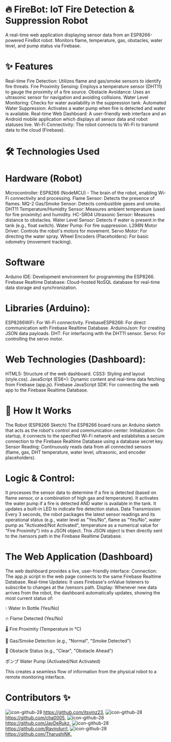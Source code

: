# 🔥 FireBot: IoT Fire Detection & Suppression Robot
A real-time web application displaying sensor data from an ESP8266-powered FireBot robot. Monitors flame, temperature, gas, obstacles, water level, and pump status via Firebase.

# ✨ Features
Real-time Fire Detection: Utilizes flame and gas/smoke sensors to identify fire threats.
Fire Proximity Sensing: Employs a temperature sensor (DHT11) to gauge the proximity of a fire source.
Obstacle Avoidance: Uses an ultrasonic sensor for navigation and avoiding collisions.
Water Level Monitoring: Checks for water availability in the suppression tank.
Automated Water Suppression: Activates a water pump when fire is detected and water is available.
Real-time Web Dashboard: A user-friendly web interface and an Android mobile application which displays all sensor data and robot statuses live.
Wi-Fi Connectivity: The robot connects to Wi-Fi to transmit data to the cloud (Firebase).

# 🛠️ Technologies Used
# Hardware (Robot)
Microcontroller: ESP8266 (NodeMCU) - The brain of the robot, enabling Wi-Fi connectivity and processing.
Flame Sensor: Detects the presence of flames.
MQ-2 Gas/Smoke Sensor: Detects combustible gases and smoke.
DHT11 Temperature/Humidity Sensor: Measures ambient temperature (used for fire proximity) and humidity.
HC-SR04 Ultrasonic Sensor: Measures distance to obstacles.
Water Level Sensor: Detects if water is present in the tank (e.g., float switch).
Water Pump: For fire suppression.
L298N Motor Driver: Controls the robot's motors for movement.
Servo Motor: For directing the water spray.
Wheel Encoders (Placeholders): For basic odometry (movement tracking).

# Software
Arduino IDE: Development environment for programming the ESP8266.
Firebase Realtime Database: Cloud-hosted NoSQL database for real-time data storage and synchronization.

# Libraries (Arduino):
ESP8266WiFi: For Wi-Fi connectivity.
FirebaseESP8266: For direct communication with Firebase Realtime Database.
ArduinoJson: For creating JSON data payloads.
DHT: For interfacing with the DHT11 sensor.
Servo: For controlling the servo motor.

# Web Technologies (Dashboard):
HTML5: Structure of the web dashboard.
CSS3: Styling and layout (style.css).
JavaScript (ES6+): Dynamic content and real-time data fetching from Firebase (app.js).
Firebase JavaScript SDK: For connecting the web app to the Firebase Realtime Database.

# 🚀 How It Works
The Robot (ESP8266 Sketch)
The ESP8266 board runs an Arduino sketch that acts as the robot's control and communication center:
Initialization: On startup, it connects to the specified Wi-Fi network and establishes a secure connection to the Firebase Realtime Database using a database secret key.
Sensor Reading: Continuously reads data from all connected sensors (flame, gas, DHT temperature, water level, ultrasonic, and encoder placeholders).

# Logic & Control:
It processes the sensor data to determine if a fire is detected (based on flame sensor, or a combination of high gas and temperature).
It activates the water pump if a fire is detected AND water is available in the tank.
It updates a built-in LED to indicate fire detection status.
Data Transmission: Every 3 seconds, the robot packages the latest sensor readings and its operational status (e.g., water level as "Yes/No", flame as "Yes/No", water pump as "Activated/Not Activated", temperature as a numerical value for "Fire Proximity") into a JSON object. This JSON object is then directly sent to the /sensors path in the Firebase Realtime Database.

# The Web Application (Dashboard)
The web dashboard provides a live, user-friendly interface:
Connection: The app.js script in the web page connects to the same Firebase Realtime Database.
Real-time Updates: It uses Firebase's onValue listeners to subscribe to changes at the /sensors path.
Display: Whenever new data arrives from the robot, the dashboard automatically updates, showing the most current status of:

💧 Water In Bottle (Yes/No)

🔥 Flame Detected (Yes/No)

🌡️ Fire Proximity (Temperature in °C)

💨 Gas/Smoke Detection (e.g., "Normal", "Smoke Detected")

🚧 Obstacle Status (e.g., "Clear", "Obstacle Ahead")

ポンプ Water Pump (Activated/Not Activated)

This creates a seamless flow of information from the physical robot to a remote monitoring interface.

# Contributors ✨
![icon-github-28](https://github.com/user-attachments/assets/29499bac-2906-4b21-9f11-506324416075)
https://github.com/itsvinz23,
![icon-github-28](https://github.com/user-attachments/assets/29499bac-2906-4b21-9f11-506324416075)
https://github.com/cha0005,
![icon-github-28](https://github.com/user-attachments/assets/29499bac-2906-4b21-9f11-506324416075)
https://github.com/JayDeRukz,
![icon-github-28](https://github.com/user-attachments/assets/29499bac-2906-4b21-9f11-506324416075)
https://github.com/Ravindurrl,
![icon-github-28](https://github.com/user-attachments/assets/29499bac-2906-4b21-9f11-506324416075)
https://github.com/TharushiNK,
